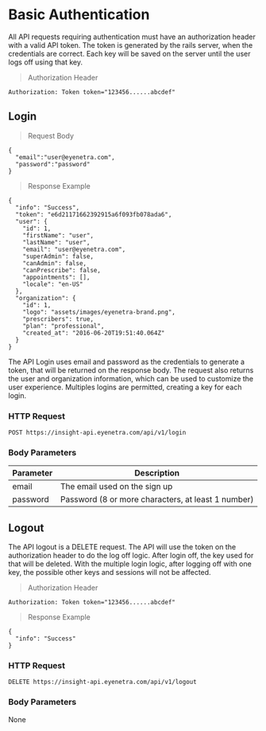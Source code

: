 # Basic Authentication

All API requests requiring authentication must have an authorization header with a valid API token.
The token is generated by the rails server, when the credentials are correct.
Each key will be saved on the server until the user logs off using that key.

> Authorization Header

````
Authorization: Token token="123456......abcdef"
````

## Login

> Request Body

````
{
  "email":"user@eyenetra.com",
  "password":"password"
}
````

> Response Example 

````
{
  "info": "Success",
  "token": "e6d21171662392915a6f093fb078ada6",
  "user": {
    "id": 1,
    "firstName": "user",
    "lastName": "user",
    "email": "user@eyenetra.com",
    "superAdmin": false,
    "canAdmin": false,
    "canPrescribe": false,
    "appointments": [],
    "locale": "en-US"
  },
  "organization": {
    "id": 1,
    "logo": "assets/images/eyenetra-brand.png",
    "prescribers": true,
    "plan": "professional",
    "created_at": "2016-06-20T19:51:40.064Z"
  }
}
````

The API Login uses email and password as the credentials to generate a token, that will be returned on the response body.
The request also returns the user and organization information, which can be used to customize the user experience.
Multiples logins are permitted, creating a key for each login.

### HTTP Request

`POST https://insight-api.eyenetra.com/api/v1/login`

### Body Parameters

Parameter       | Description
--------------- | -------------------------------------------------------------------------------
email           | The email used on the sign up
password        | Password (8 or more characters, at least 1 number)


## Logout

The API logout is a DELETE request. The API will use the token on the authorization header to do the log off logic.
After login off, the key used for that will be deleted.
With the multiple login logic, after logging off with one key, the possible other keys and sessions will not be affected.

> Authorization Header

````
Authorization: Token token="123456......abcdef"
````

> Response Example 

````
{
  "info": "Success"
}
````

### HTTP Request

`DELETE https://insight-api.eyenetra.com/api/v1/logout`

### Body Parameters

None
